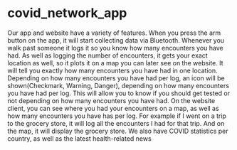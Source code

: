 # covid_network_app

Our app and website have a variety of features. When you press the arm button on the app, it will start collecting data via Bluetooth. Whenever you walk past someone it logs it so you know how many encounters you have had. As well as logging the number of encounters, it gets your exact location as well, so it plots it on a map you can later see on the website. It will tell you exactly how many encounters you have had in one location. Depending on how many encounters you have had per log, an icon will be shown(Checkmark, Warning, Danger), depending on how many encounters you have had per log. This will allow you to know if you should get tested or not depending on how many encounters you have had. On the website client, you can see where you had your encounters on a map, as well as how many encounters you have has per log. For example if I went on a trip to the grocery store, it will log all the encounters I had for that trip. And on the map, it will display the grocery store. We also have COVID statistics per country, as well as the latest health-related news
